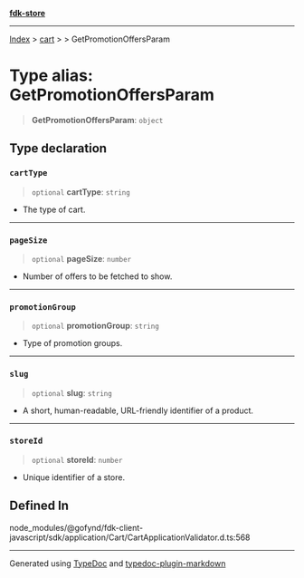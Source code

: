[**fdk-store**](../../../README.md)
***

[Index](../../../API.md) > [cart](../../README.md) > [<internal>](../README.md) > GetPromotionOffersParam

# Type alias: GetPromotionOffersParam

> **GetPromotionOffersParam**: `object`

## Type declaration

### `cartType`

> `optional` **cartType**: `string`

- The type of cart.

***

### `pageSize`

> `optional` **pageSize**: `number`

- Number of offers to be fetched to show.

***

### `promotionGroup`

> `optional` **promotionGroup**: `string`

- Type of promotion groups.

***

### `slug`

> `optional` **slug**: `string`

- A short, human-readable, URL-friendly identifier
of a product.

***

### `storeId`

> `optional` **storeId**: `number`

- Unique identifier of a store.

## Defined In

node\_modules/@gofynd/fdk-client-javascript/sdk/application/Cart/CartApplicationValidator.d.ts:568

***
Generated using [TypeDoc](https://typedoc.org/) and [typedoc-plugin-markdown](https://www.npmjs.com/package/typedoc-plugin-markdown)
